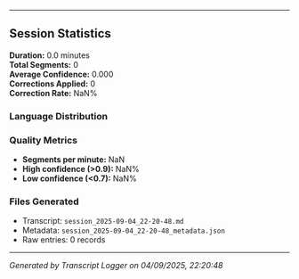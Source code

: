 

---

## Session Statistics

**Duration:** 0.0 minutes  
**Total Segments:** 0  
**Average Confidence:** 0.000  
**Corrections Applied:** 0  
**Correction Rate:** NaN%

### Language Distribution


### Quality Metrics
- **Segments per minute:** NaN
- **High confidence (>0.9):** NaN%
- **Low confidence (<0.7):** NaN%

### Files Generated
- Transcript: `session_2025-09-04_22-20-48.md`
- Metadata: `session_2025-09-04_22-20-48_metadata.json`
- Raw entries: 0 records

---
*Generated by Transcript Logger on 04/09/2025, 22:20:48*
